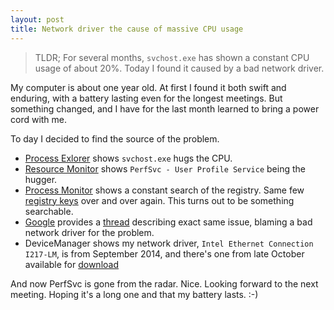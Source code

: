 ```yaml
---
layout: post
title: Network driver the cause of massive CPU usage
---
```


> TLDR; For several months, `svchost.exe` has shown a constant CPU usage of about 20%. Today I found it caused by a bad network driver. 

My computer is about one year old. At first I found it both swift and enduring, with a battery lasting even for the longest meetings. But something changed, and I have for the last month learned to bring a power cord with me.

To day I decided to find the source of the problem. 

 * [Process Exlorer](http://technet.microsoft.com/en-us/sysinternals/bb896653.aspx) shows `svchost.exe` hugs the CPU.
 * [Resource Monitor](http://blogs.technet.com/b/askperf/archive/2012/02/01/using-resource-monitor-to-troubleshoot-windows-performance-issues-part-1.aspx) shows `PerfSvc - User Profile Service` being the hugger.
 * [Process Monitor](http://technet.microsoft.com/en-us/sysinternals/bb896645) shows a constant search of the registry. Same few [registry keys](# "HKLM\System\CurrentControlSet\Control\Nls\CustomLocale\virtualization") over and over again. This turns out to be something searchable.
 * [Google](https://www.google.com/webhp?sourceid=chrome-instant&ion=1&espv=2&ie=UTF-8#q=hklm%5Csystem%5Ccurrentcontrolset%5Ccontrol%5Cnls%5Ccustomlocale%5Cvirtualization) provides a [thread](http://answers.microsoft.com/en-us/windows/forum/windows8_1-performance/profsvc-consumes-100-of-a-thread-in-win-81/42f1daad-79c6-42a1-97d9-609bad32bfa9) describing exact same issue, blaming a bad network driver for the problem.
 * DeviceManager shows my network driver, `Intel Ethernet Connection I217-LM`, is from September 2014, and there's one from late October available for [download](https://downloadcenter.intel.com/SearchResult.aspx?lang=eng&ProdId=3680)
 
And now PerfSvc is gone from the radar. Nice. Looking forward to the next meeting. Hoping it's a long one and that my battery lasts. :-)

